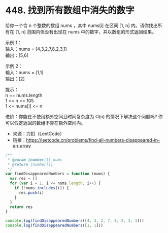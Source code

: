 # 448. 找到所有数组中消失的数字

给你一个含 n 个整数的数组 nums ，其中 nums[i] 在区间 [1, n] 内。请你找出所有在 [1, n] 范围内但没有出现在 nums 中的数字，并以数组的形式返回结果。

示例 1：  
输入：nums = [4,3,2,7,8,2,3,1]  
输出：[5,6]

示例 2：  
输入：nums = [1,1]  
输出：[2]

提示：  
n == nums.length  
1 <= n <= 105  
1 <= nums[i] <= n  

进阶：你能在不使用额外空间且时间复杂度为 O(n) 的情况下解决这个问题吗? 你可以假定返回的数组不算在额外空间内。

- 来源：力扣（LeetCode）  
- 链接：https://leetcode.cn/problems/find-all-numbers-disappeared-in-an-array

```javascript
/**
 * @param {number[]} nums
 * @return {number[]}
 */
var findDisappearedNumbers = function (nums) {
  var res = []
  for (var i = 1; i <= nums.length; i++) {
    if (!nums.includes(i)) {
      res.push(i)
    }
  }
  return res
}

console.log(findDisappearedNumbers([4, 3, 2, 7, 8, 2, 3, 1]))
console.log(findDisappearedNumbers([1, 1]))
```
